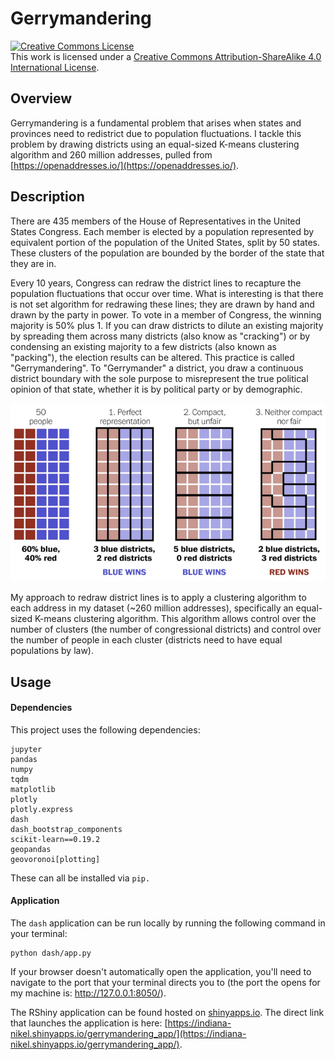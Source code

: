 # Gerrymandering

<a rel="license" href="http://creativecommons.org/licenses/by-sa/4.0/"><img alt="Creative Commons License" style="border-width:0" src="https://i.creativecommons.org/l/by-sa/4.0/88x31.png" /></a><br />This work is licensed under a <a rel="license" href="http://creativecommons.org/licenses/by-sa/4.0/">Creative Commons Attribution-ShareAlike 4.0 International License</a>.

## Overview

Gerrymandering is a fundamental problem that arises when states and provinces need to redistrict due to population fluctuations. I tackle this problem by drawing districts using an equal-sized K-means clustering algorithm and 260 million addresses, pulled from [https://openaddresses.io/](https://openaddresses.io/).

## Description

There are 435 members of the House of Representatives in the United States Congress. Each member is elected by a population represented by equivalent portion of the population of the United States, split by 50 states. These clusters of the population are bounded by the border of the state that they are in.

Every 10 years, Congress can redraw the district lines to recapture the population fluctuations that occur over time. What is interesting is that there is not set algorithm for redrawing these lines; they are drawn by hand and drawn by the party in power. To vote in a member of Congress, the winning majority is 50% plus 1. If you can draw districts to dilute an existing majority by spreading them across many districts (also know as "cracking") or by condensing an existing majority to a few districts (also known as "packing"), the election results can be altered. This practice is called "Gerrymandering". To "Gerrymander" a district, you draw a continuous district boundary with the sole purpose to misrepresent the true political opinion of that state, whether it is by political party or by demographic.

![](img/packing_cracking.png)

My approach to redraw district lines is to apply a clustering algorithm to each address in my dataset (~260 million addresses), specifically an equal-sized K-means clustering algorithm. This algorithm allows control over the number of clusters (the number of congressional districts) and control over the number of people in each cluster (districts need to have equal populations by law).

## Usage

#### Dependencies

This project uses the following dependencies:

```
jupyter
pandas
numpy
tqdm
matplotlib
plotly
plotly.express
dash
dash_bootstrap_components
scikit-learn==0.19.2
geopandas
geovoronoi[plotting]
```

These can all be installed via `pip.`

#### Application

The `dash` application can be run locally by running the following command in your terminal:

```
python dash/app.py
```

If your browser doesn't automatically open the application, you'll need to navigate to the port that your terminal directs you to (the port the opens for my machine is: http://127.0.0.1:8050/).

The RShiny application can be found hosted on [shinyapps.io](shinyapps.io). The direct link that launches the application is here: [https://indiana-nikel.shinyapps.io/gerrymandering_app/](https://indiana-nikel.shinyapps.io/gerrymandering_app/).

